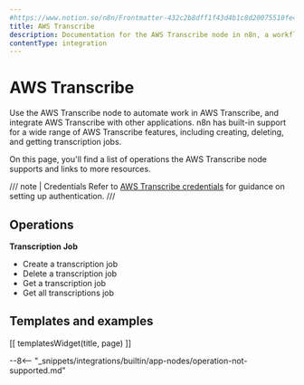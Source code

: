 ```yaml
---
#https://www.notion.so/n8n/Frontmatter-432c2b8dff1f43d4b1c8d20075510fe4
title: AWS Transcribe
description: Documentation for the AWS Transcribe node in n8n, a workflow automation platform. Includes details of operations and configuration, and links to examples and credentials information.
contentType: integration
---
```


# AWS Transcribe

Use the AWS Transcribe node to automate work in AWS Transcribe, and integrate AWS Transcribe with other applications. n8n has built-in support for a wide range of AWS Transcribe features, including creating, deleting, and getting transcription jobs.

On this page, you'll find a list of operations the AWS Transcribe node supports and links to more resources.

/// note | Credentials
Refer to [AWS Transcribe credentials](/integrations/builtin/credentials/aws/) for guidance on setting up authentication. 
///

## Operations

**Transcription Job**
- Create a transcription job
- Delete a transcription job
- Get a transcription job
- Get all transcriptions job

## Templates and examples

<!-- see https://www.notion.so/n8n/Pull-in-templates-for-the-integrations-pages-37c716837b804d30a33b47475f6e3780 -->
[[ templatesWidget(title, page) ]]

--8<-- "_snippets/integrations/builtin/app-nodes/operation-not-supported.md"

